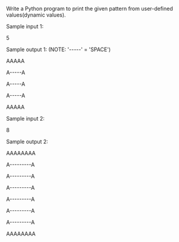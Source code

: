Write a Python program to print the given pattern from user-defined values(dynamic values).

Sample input 1:

5

Sample output 1: (NOTE: '-----' = 'SPACE')

AAAAA

A-----A

A-----A

A-----A

AAAAA

Sample input 2:

8

Sample output 2:

AAAAAAAA

A---------A

A---------A

A---------A

A---------A

A---------A

A---------A

AAAAAAAA
